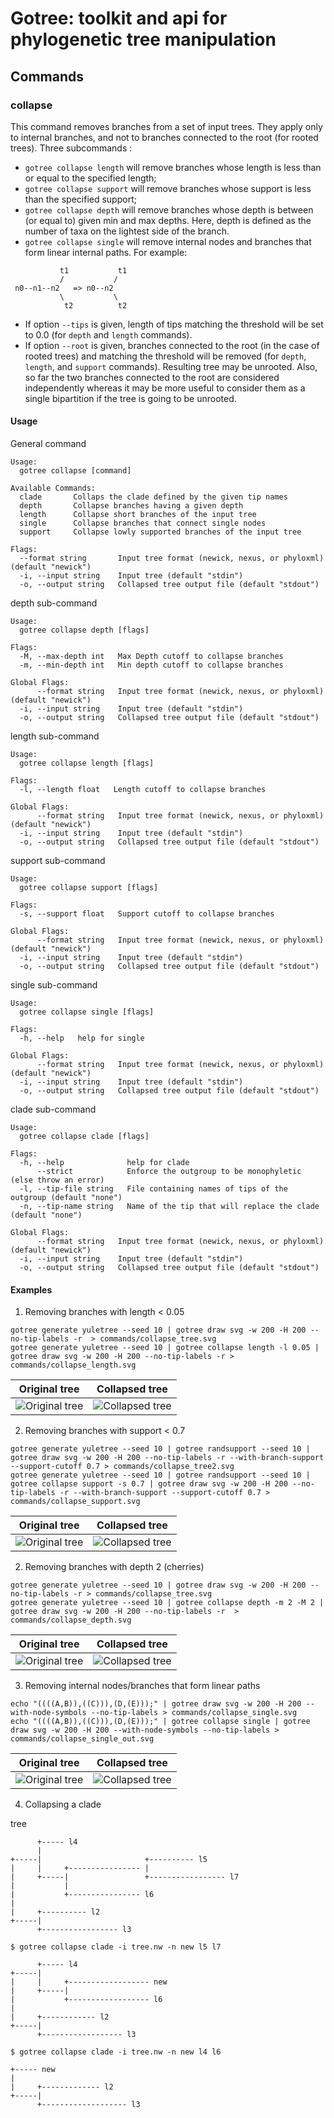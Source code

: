 # Gotree: toolkit and api for phylogenetic tree manipulation

## Commands

### collapse
This command removes branches from a set of input trees.  They apply only to internal branches, and not to branches connected to the root (for rooted trees). Three subcommands :
* `gotree collapse length`  will remove branches whose length is less than or equal to the specified length;
* `gotree collapse support` will remove branches whose support is less than the specified support;
* `gotree collapse depth` will remove branches whose depth is between (or equal to) given min and max depths. Here, depth is defined as the number of taxa on the lightest side of the branch.
* `gotree collapse single` will remove internal nodes and branches that form linear internal paths. For example:

```
           t1           t1
           /	       /
 n0--n1--n2   => n0--n2
           \	       \
            t2          t2
```

- If option `--tips` is given, length of tips matching the threshold will be set to 0.0 (for `depth` and `length` commands).
- If option `--root` is given, branches connected to the root (in the case of rooted trees) and matching the threshold will be removed (for `depth`, `length`, and `support` commands). Resulting tree may be unrooted. Also, so far the two branches connected to the root are considered independently whereas it may be more useful to consider them as a single bipartition if the tree is going to be unrooted.

#### Usage

General command
```
Usage:
  gotree collapse [command]

Available Commands:
  clade       Collaps the clade defined by the given tip names
  depth       Collapse branches having a given depth
  length      Collapse short branches of the input tree
  single      Collapse branches that connect single nodes
  support     Collapse lowly supported branches of the input tree

Flags:
  --format string       Input tree format (newick, nexus, or phyloxml) (default "newick")
  -i, --input string    Input tree (default "stdin")
  -o, --output string   Collapsed tree output file (default "stdout")
```

depth sub-command
```
Usage:
  gotree collapse depth [flags]

Flags:
  -M, --max-depth int   Max Depth cutoff to collapse branches
  -m, --min-depth int   Min depth cutoff to collapse branches

Global Flags:
      --format string   Input tree format (newick, nexus, or phyloxml) (default "newick")
  -i, --input string    Input tree (default "stdin")
  -o, --output string   Collapsed tree output file (default "stdout")
```

length sub-command
```
Usage:
  gotree collapse length [flags]

Flags:
  -l, --length float   Length cutoff to collapse branches

Global Flags:
      --format string   Input tree format (newick, nexus, or phyloxml) (default "newick")
  -i, --input string    Input tree (default "stdin")
  -o, --output string   Collapsed tree output file (default "stdout")
```

support sub-command
```
Usage:
  gotree collapse support [flags]

Flags:
  -s, --support float   Support cutoff to collapse branches

Global Flags:
      --format string   Input tree format (newick, nexus, or phyloxml) (default "newick")
  -i, --input string    Input tree (default "stdin")
  -o, --output string   Collapsed tree output file (default "stdout")
```

single sub-command
```
Usage:
  gotree collapse single [flags]

Flags:
  -h, --help   help for single

Global Flags:
      --format string   Input tree format (newick, nexus, or phyloxml) (default "newick")
  -i, --input string    Input tree (default "stdin")
  -o, --output string   Collapsed tree output file (default "stdout")
```

clade sub-command
```
Usage:
  gotree collapse clade [flags]

Flags:
  -h, --help              help for clade
      --strict            Enforce the outgroup to be monophyletic (else throw an error)
  -l, --tip-file string   File containing names of tips of the outgroup (default "none")
  -n, --tip-name string   Name of the tip that will replace the clade (default "none")

Global Flags:
      --format string   Input tree format (newick, nexus, or phyloxml) (default "newick")
  -i, --input string    Input tree (default "stdin")
  -o, --output string   Collapsed tree output file (default "stdout")
```

#### Examples

1. Removing branches with length < 0.05

```
gotree generate yuletree --seed 10 | gotree draw svg -w 200 -H 200 --no-tip-labels -r  > commands/collapse_tree.svg
gotree generate yuletree --seed 10 | gotree collapse length -l 0.05 | gotree draw svg -w 200 -H 200 --no-tip-labels -r > commands/collapse_length.svg
```
Original tree                       |             Collapsed tree
------------------------------------|---------------------------------------
![Original tree](collapse_tree.svg) | ![Collapsed tree](collapse_length.svg)

2. Removing branches with support < 0.7

```
gotree generate yuletree --seed 10 | gotree randsupport --seed 10 | gotree draw svg -w 200 -H 200 --no-tip-labels -r --with-branch-support --support-cutoff 0.7 > commands/collapse_tree2.svg
gotree generate yuletree --seed 10 | gotree randsupport --seed 10 | gotree collapse support -s 0.7 | gotree draw svg -w 200 -H 200 --no-tip-labels -r --with-branch-support --support-cutoff 0.7 > commands/collapse_support.svg
```

Original tree                       |             Collapsed tree
------------------------------------|---------------------------------------
![Original tree](collapse_tree2.svg)| ![Collapsed tree](collapse_support.svg)

2. Removing branches with depth 2 (cherries)

```
gotree generate yuletree --seed 10 | gotree draw svg -w 200 -H 200 --no-tip-labels -r > commands/collapse_tree.svg
gotree generate yuletree --seed 10 | gotree collapse depth -m 2 -M 2 | gotree draw svg -w 200 -H 200 --no-tip-labels -r  > commands/collapse_depth.svg
```

Original tree                       |             Collapsed tree
------------------------------------|---------------------------------------
![Original tree](collapse_tree.svg)| ![Collapsed tree](collapse_depth.svg)

3. Removing internal nodes/branches that form linear paths

```
echo "((((A,B)),((C))),(D,(E)));" | gotree draw svg -w 200 -H 200 --with-node-symbols --no-tip-labels > commands/collapse_single.svg
echo "((((A,B)),((C))),(D,(E)));" | gotree collapse single | gotree draw svg -w 200 -H 200 --with-node-symbols --no-tip-labels > commands/collapse_single_out.svg
```

Original tree                       |             Collapsed tree
------------------------------------|---------------------------------------
![Original tree](collapse_single.svg)| ![Collapsed tree](collapse_single_out.svg)

4. Collapsing a clade

tree
```
      +----- l4                                   
      |                                           
+-----|                       +---------- l5      
|     |     +---------------- |                   
|     +-----|                 +----------------- l7
|           |                                     
|           +---------------- l6                  
|                                                 
|     +---------- l2                              
+-----|                                           
      +----------------- l3                       
```

```
$ gotree collapse clade -i tree.nw -n new l5 l7

      +----- l4                    
+-----|                            
|     |     +------------------ new
|     +-----|                      
|           +------------------ l6 
|                                  
|     +------------ l2             
+-----|                            
      +------------------ l3       
```

```
$ gotree collapse clade -i tree.nw -n new l4 l6

+----- new                    
|                             
|     +------------- l2       
+-----|                       
      +------------------- l3 
```
